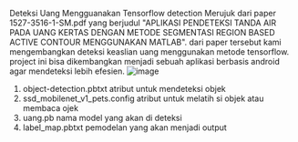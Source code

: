 Deteksi Uang Mengguanakan Tensorflow detection
Merujuk dari paper 1527-3516-1-SM.pdf yang berjudul "APLIKASI PENDETEKSI TANDA AIR PADA UANG KERTAS DENGAN METODE SEGMENTASI REGION BASED ACTIVE CONTOUR MENGGUNAKAN MATLAB". dari paper tersebut kami mengembangkan deteksi keaslian uang menggunakan metode tensorflow. project ini bisa dikembangkan menjadi sebuah aplikasi berbasis android agar mendeteksi lebih efesien.
![image](https://user-images.githubusercontent.com/114732960/214845140-0cc0adb8-9576-4124-abe7-4fbf5f074025.png)
1. object-detection.pbtxt atribut untuk mendeteksi objek
2. ssd_mobilenet_v1_pets.config atribut untuk melatih si objek atau membaca ojek
3. uang.pb nama model yang akan di deteksi
4. label_map.pbtxt pemodelan yang akan menjadi output
